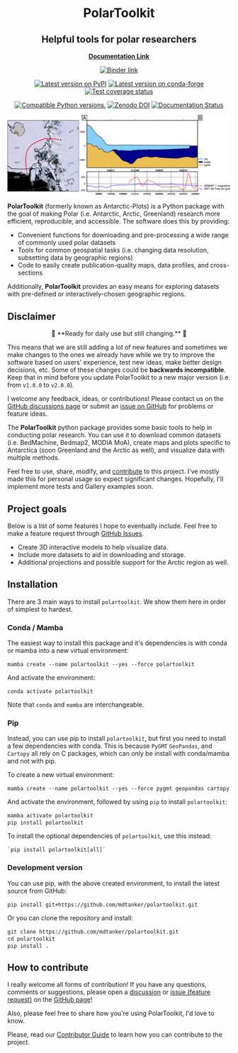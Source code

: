 <h1 align="center">PolarToolkit</h1>
<h2 align="center">Helpful tools for polar researchers</h2>

<p align="center">
<a href="https://polartoolkit.readthedocs.io"><strong>Documentation Link</strong></a>
</p>

<!-- SPHINX-START1 -->

<p align="center">
<a href="https://mybinder.org/v2/gh/mdtanker/polartoolkit/main"><img src="https://mybinder.org/badge_logo.svg" alt="Binder link"></a>
</p>

<p align="center">
<a href="https://pypi.python.org/pypi/polartoolkit"><img src="https://img.shields.io/pypi/v/polartoolkit?style=flat-square"
alt="Latest version on PyPI"/></a>
<a href="https://github.com/conda-forge/polartoolkit-feedstock"><img src="https://img.shields.io/conda/vn/conda-forge/polartoolkit.svg?style=flat-square"alt="Latest version on conda-forge"/></a>
<a href="https://codecov.io/gh/mdtanker/polartoolkit"><img src="https://img.shields.io/codecov/c/github/mdtanker/polartoolkit/main.svg?style=flat-square" alt="Test coverage status"/></a>
</p>

<p align="center">
<a href="https://pypi.org/project/polartoolkit/"><img src="https://img.shields.io/pypi/pyversions/polartoolkit?style=flat-square" alt="Compatible Python versions."/></a>
<a href="https://zenodo.org/badge/latestdoi/475677039"><img src="https://zenodo.org/badge/475677039.svg?style=flat-square" alt="Zenodo DOI"/></a>
<a href='https://readthedocs.org/projects/polartoolkit/'><img src='https://readthedocs.org/projects/polartoolkit/badge/?version=latest&style=flat-square' alt='Documentation Status' /></a>
 </p>

<!-- SPHINX-END1 -->

![](docs/cover_fig.png)

**PolarToolkit** (formerly known as Antarctic-Plots) is a Python package with the goal of making Polar (i.e. Antarctic, Arctic, Greenland) research more efficient, reproducible, and accessible. The software does this by providing: 

- Convenient functions for downloading and pre-processing a wide range of commonly used polar datasets
- Tools for common geospatial tasks (i.e. changing data resolution, subsetting data by geographic regions)
- Code to easily create publication-quality maps, data profiles, and cross-sections

Additionally, **PolarToolkit** provides an easy means for exploring datasets with pre-defined or interactively-chosen geographic regions.

## Disclaimer

<p align="center">
🚨 **Ready for daily use but still changing.** 🚨
</p>

This means that we are still adding a lot of new features and sometimes we make changes to the ones we already have while we try to improve the software based on users' experience, test new ideas, make better design decisions, etc. Some of these changes could be **backwards incompatible**. Keep that in mind before you update PolarToolkit to a new major version (i.e. from `v1.0.0` to `v2.0.0`).

I welcome any feedback, ideas, or contributions! Please contact us on the
[GitHub discussions page](https://github.com/mdtanker/polartoolkit/discussions) or submit an [issue on GitHub](https://github.com/mdtanker/polartoolkit/issues) for problems or feature ideas.

<!-- SPHINX-START2 -->

The **PolarToolkit** python package provides some basic tools to help in conducting polar research. You can use it to download common datasets (i.e. BedMachine, Bedmap2, MODIA MoA), create maps and plots specific to Antarctica (soon Greenland and the Arctic as well), and visualize data with multiple methods.

Feel free to use, share, modify, and [contribute](https://polartoolkit.readthedocs.io/en/latest/contributing.html) to this project. I've mostly made this for personal usage so expect significant changes. Hopefully, I'll implement more tests and Gallery examples soon.

## Project goals

Below is a list of some features I hope to eventually include. Feel free to make a feature request through
[GitHub Issues](https://github.com/mdtanker/polartoolkit/issues/new/choose).

- Create 3D interactive models to help visualize data.
- Include more datasets to aid in downloading and storage.
- Additional projections and possible support for the Arctic region as well.

<!-- SPHINX-END2 -->

## Installation

There are 3 main ways to install `polartoolkit`. We show them here in order of simplest to hardest.

### Conda / Mamba

The easiest way to install this package and it's dependencies is with conda or mamba into a new virtual environment:

```
mamba create --name polartoolkit --yes --force polartoolkit
```

And activate the environment:

```
conda activate polartoolkit
```

Note that `conda` and `mamba` are interchangeable.
 
### Pip

Instead, you can use pip to install `polartoolkit`, but first you need to
install a few dependencies with conda. This is because `PyGMT` `GeoPandas`, and `Cartopy` all rely on C packages, which can only be install with conda/mamba and not with pip.

To create a new virtual environment:

```
mamba create --name polartoolkit --yes --force pygmt geopandas cartopy
```

And activate the environment, followed by using `pip` to install `polartoolkit`:

```
mamba activate polartoolkit
pip install polartoolkit
```

To install the optional dependencies of `polartoolkit`, use this instead:
```
`pip install polartoolkit[all]`
```

### Development version

You can use pip, with the above created environment, to install the latest
source from GitHub:

```
pip install git+https://github.com/mdtanker/polartoolkit.git
```

Or you can clone the repository and install:

```
git clone https://github.com/mdtanker/polartoolkit.git
cd polartoolkit
pip install .
```
    
## How to contribute

I really welcome all forms of contribution! If you have any questions, comments or suggestions, please open a [discussion]() or [issue (feature request)]() on the [GitHub page](https://github.com/mdtanker/polartoolkit/)!

Also, please feel free to share how you're using PolarToolkit, I'd love to know.

Please, read our [Contributor Guide](https://polartoolkit.readthedocs.io/en/latest/contributing.html) to learn how you can contribute to the project.

